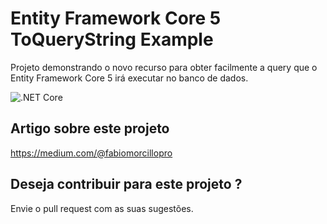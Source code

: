 # Entity Framework Core 5 ToQueryString Example

Projeto demonstrando o novo recurso para obter facilmente a query que o Entity Framework Core 5 irá executar no banco de dados.

![.NET Core](https://github.com/FabioMorcillo/EFCore5ToQueryStringExample/workflows/.NET%20Core/badge.svg?branch=master)

## Artigo sobre este projeto

https://medium.com/@fabiomorcillopro

## Deseja contribuir para este projeto ?

Envie o pull request com as suas sugestões.
